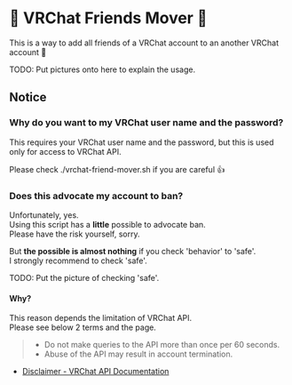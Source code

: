 # :diamond_shape_with_a_dot_inside: VRChat Friends Mover :diamond_shape_with_a_dot_inside:

This is a way to add all friends of a VRChat account to an another VRChat account :tada:

TODO: Put pictures onto here to explain the usage.

## Notice
### Why do you want to my VRChat user name and the password?

This requires your VRChat user name and the password, but this is used only for access to VRChat API.

Please check ./vrchat-friend-mover.sh if you are careful :+1:

### Does this advocate my account to ban?

Unfortunately, yes.  
Using this script has a **little** possible to advocate ban.  
Please have the risk yourself, sorry.

But **the possible is almost nothing** if you check 'behavior' to 'safe'.  
I strongly recommend to check 'safe'.

TODO: Put the picture of checking 'safe'.

#### Why?

This reason depends the limitation of VRChat API.  
Please see below 2 terms and the page.

> - Do not make queries to the API more than once per 60 seconds.
> - Abuse of the API may result in account termination.

- [Disclaimer - VRChat API Documentation](https://vrchatapi.github.io/#/README?id=disclaimer)
